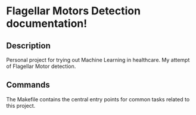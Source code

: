 # Flagellar Motors Detection documentation!

## Description

Personal project for trying out Machine Learning in healthcare. My attempt of Flagellar Motor detection.

## Commands

The Makefile contains the central entry points for common tasks related to this project.

